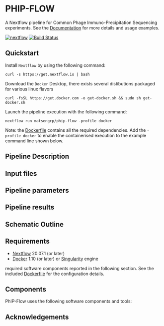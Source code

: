 # PHIP-FLOW
A Nextflow pipeline for Common Phage Immuno-Precipitation Sequencing experiments.
See the [Documentation](https://matsengrp.github.io/phippery/introduction.html)
for more details and usage examples.

[![nextflow]()]()
[![Build Status]()]()

## Quickstart 

Install `Nextflow` by using the following command: 

    curl -s https://get.nextflow.io | bash 
    
Download the `Docker` Desktop, there exists several distibutions packaged for
various linux flavors

    curl -fsSL https://get.docker.com -o get-docker.sh && sudo sh get-docker.sh

Launch the pipeline execution with the following command: 

    nextflow run matsengrp/phip-flow -profile docker

Note: the [Dockerfile](docker/Dockerfile) contains all the required dependencies. 
Add the `-profile docker` to enable the containerised execution to the 
example command line shown below. 

## Pipeline Description

## Input files

## Pipeline parameters
    
## Pipeline results

## Schematic Outline

## Requirements 

* [Nextflow](https://www.nextflow.io) 20.07.1 (or later)
* [Docker](https://www.docker.com/) 1.10 (or later) or [Singularity](http://singularity.lbl.gov) engine

required software components reported in the following section. See the included 
[Dockerfile](docker/Dockerfile) for the configuration details.

## Components 

PhIP-Flow uses the following software components and tools: 

<TODO>

## Acknowledgements

<TODO>

